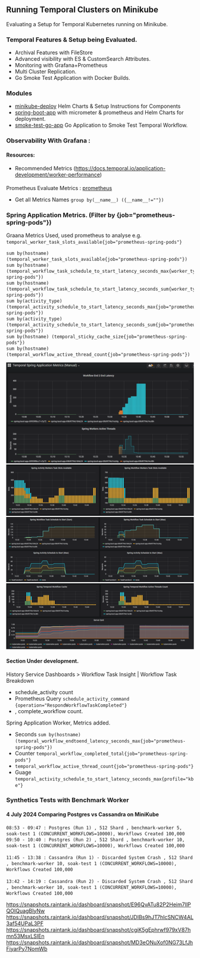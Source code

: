 ## Running Temporal Clusters on Minikube
 Evaluating a Setup for Temporal Kubernetes running on Minikube. 

### Temporal Features & Setup being Evaluated.  
 - Archival Features with FileStore
 - Advanced visibility with ES & CustomSearch Attributes.
 - Monitoring with Grafana+Prometheus  
 - Multi Cluster Replication.
 - Go Smoke Test Application with Docker Builds.

### Modules
 - [minikube-deploy](minikube-deploy/) Helm Charts & Setup Instructions for Components
 - [spring-boot-app](spring-boot-app/README.md) with micrometer & prometheus and Helm Charts for deployment.
 - [smoke-test-go-app](smoke-test-go-app) Go Application to Smoke Test Temporal Workflow.

### Observability With Grafana :

#### Resources:
 - Recommended Metrics (https://docs.temporal.io/application-development/worker-performance)

####
Prometheus Evaluate Metrics :
[prometheus](http://192.168.1.205:18080/graph?g0.expr=&g0.tab=1&g0.stacked=0&g0.show_exemplars=0&g0.range_input=1h)
- Get all Metrics Names ```group by(__name__) ({__name__!=""})```
### Spring Application Metrics. (Filter by {job="prometheus-spring-pods"})
Graana Metrics Used, used prometheus to analyse e.g. ```temporal_worker_task_slots_available{job="prometheus-spring-pods"}```
```
sum by(hostname) (temporal_worker_task_slots_available{job="prometheus-spring-pods"})
sum by(hostname) (temporal_workflow_task_schedule_to_start_latency_seconds_max{worker_type="WorkflowWorker",job="prometheus-spring-pods"})
sum by(hostname) (temporal_workflow_task_schedule_to_start_latency_seconds_sum{worker_type="WorkflowWorker",job="prometheus-spring-pods"})
sum by(activity_type) (temporal_activity_schedule_to_start_latency_seconds_max{job="prometheus-spring-pods"})
sum by(activity_type) (temporal_activity_schedule_to_start_latency_seconds_sum{job="prometheus-spring-pods"})
sum by(hostname) (temporal_sticky_cache_size{job="prometheus-spring-pods"})
sum by(hostname) (temporal_workflow_active_thread_count{job="prometheus-spring-pods"})
```

![grafana-temporal-worker.png](grafana-temporal-worker.png "grafana-temporal-worker.png")
![grafana-temporal-worker-slots.png](grafana-temporal-worker-slots.png "grafana-temporal-worker-slots.png")
![grafana-temporal-schedule-to-starts.png](grafana-temporal-schedule-to-starts.png "grafana-temporal-schedule-to-starts.png")
![grafana-temporal-cache-actiive-thread.png](grafana-temporal-cache-actiive-thread.png "grafana-temporal-cache-actiive-thread.png")

#### Section Under development.

History Service Dashboards > Workflow Task Insight | Workflow Task Breakdown
 - schedule_activity count 
 - Prometheus Query ```schedule_activity_command {operation="RespondWorkflowTaskCompleted"}```
 - , complete_workflow count.
 
 Spring Application Worker, Metrics added.  
 - Seconds ```sum by(hostname)(temporal_workflow_endtoend_latency_seconds_max{job="prometheus-spring-pods"})```
 - Counter ```temporal_workflow_completed_total{job="prometheus-spring-pods"}```
 - ```temporal_workflow_active_thread_count{job="prometheus-spring-pods"}```
 - Guage ```temporal_activity_schedule_to_start_latency_seconds_max{profile="kbe"}```

 ### Synthetics Tests with Benchmark Worker 
 #### 4 July 2024 Comparing Postgres vs Cassandra on MiniKube

```shell
08:53 - 09:47 : Postgres (Run 1) , 512 Shard , benchmark-worker 5, soak-test 1 (CONCURRENT_WORKFLOWS=10000), Workflows Created 100,000 
09:50 - 10:40 : Postgres (Run 2) , 512 Shard , benchmark-worker 10, soak-test 1 (CONCURRENT_WORKFLOWS=10000), Workflows Created 100,000 

11:45 - 13:38 : Cassandra (Run 1) - Discarded System Crash , 512 Shard , benchmark-worker 10, soak-test 1 (CONCURRENT_WORKFLOWS=10000), Workflows Created 100,000 

13:42 - 14:19 : Cassandra (Run 2) - Discarded System Crash , 512 Shard , benchmark-worker 10, soak-test 1 (CONCURRENT_WORKFLOWS=10000), Workflows Created 100,000 
```

https://snapshots.raintank.io/dashboard/snapshot/E96QvATu82P2Heim7IlPQOIQuagBIyNw 
https://snapshots.raintank.io/dashboard/snapshot/JDIBs9hJT7hIcSNCW4AL3af54UPaL3PF 
https://snapshots.raintank.io/dashboard/snapshot/cgiK5gEphrwf979xV87hmn53MsxLSIEn 
https://snapshots.raintank.io/dashboard/snapshot/MD3eONuXof0NG73LfJhFiyarPy7NomWb 